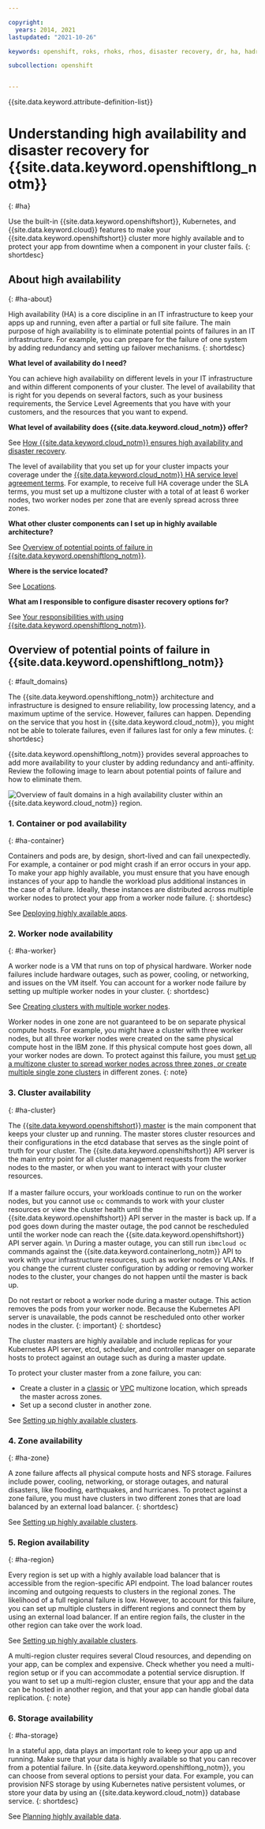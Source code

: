 ```yaml
---

copyright: 
  years: 2014, 2021
lastupdated: "2021-10-26"

keywords: openshift, roks, rhoks, rhos, disaster recovery, dr, ha, hadr

subcollection: openshift


---
```


{{site.data.keyword.attribute-definition-list}}


# Understanding high availability and disaster recovery for {{site.data.keyword.openshiftlong_notm}}
{: #ha}

Use the built-in {{site.data.keyword.openshiftshort}}, Kubernetes, and {{site.data.keyword.cloud}} features to make your {{site.data.keyword.openshiftshort}} cluster more highly available and to protect your app from downtime when a component in your cluster fails.
{: shortdesc}


## About high availability
{: #ha-about}

High availability (HA) is a core discipline in an IT infrastructure to keep your apps up and running, even after a partial or full site failure. The main purpose of high availability is to eliminate potential points of failures in an IT infrastructure. For example, you can prepare for the failure of one system by adding redundancy and setting up failover mechanisms.
{: shortdesc}

**What level of availability do I need?**

You can achieve high availability on different levels in your IT infrastructure and within different components of your cluster. The level of availability that is right for you depends on several factors, such as your business requirements, the Service Level Agreements that you have with your customers, and the resources that you want to expend.

**What level of availability does {{site.data.keyword.cloud_notm}} offer?**

See [How {{site.data.keyword.cloud_notm}} ensures high availability and disaster recovery](/docs/overview?topic=overview-zero-downtime).

The level of availability that you set up for your cluster impacts your coverage under the [{{site.data.keyword.cloud_notm}} HA service level agreement terms](/docs/overview?topic=overview-slas). For example, to receive full HA coverage under the SLA terms, you must set up a multizone cluster with a total of at least 6 worker nodes, two worker nodes per zone that are evenly spread across three zones.

**What other cluster components can I set up in highly available architecture?**

See [Overview of potential points of failure in {{site.data.keyword.openshiftlong_notm}}](#fault_domains).

**Where is the service located?**

See [Locations](/docs/openshift?topic=openshift-regions-and-zones#regions-and-zones).

**What am I responsible to configure disaster recovery options for?**

See [Your responsibilities with using {{site.data.keyword.openshiftlong_notm}}](/docs/containers?topic=containers-responsibilities_iks).

## Overview of potential points of failure in {{site.data.keyword.openshiftlong_notm}}
{: #fault_domains}

The {{site.data.keyword.openshiftlong_notm}} architecture and infrastructure is designed to ensure reliability, low processing latency, and a maximum uptime of the service. However, failures can happen. Depending on the service that you host in {{site.data.keyword.cloud_notm}}, you might not be able to tolerate failures, even if failures last for only a few minutes.
{: shortdesc}

{{site.data.keyword.openshiftlong_notm}} provides several approaches to add more availability to your cluster by adding redundancy and anti-affinity. Review the following image to learn about potential points of failure and how to eliminate them.

![Overview of fault domains in a high availability cluster within an {{site.data.keyword.cloud_notm}} region.](images/cs_failure_ov.png)


### 1. Container or pod availability
{: #ha-container}

Containers and pods are, by design, short-lived and can fail unexpectedly. For example, a container or pod might crash if an error occurs in your app. To make your app highly available, you must ensure that you have enough instances of your app to handle the workload plus additional instances in the case of a failure. Ideally, these instances are distributed across multiple worker nodes to protect your app from a worker node failure.
{: shortdesc}

See [Deploying highly available apps](/docs/openshift?topic=openshift-plan_deploy#highly_available_apps).

### 2. Worker node availability
{: #ha-worker}

A worker node is a VM that runs on top of physical hardware. Worker node failures include hardware outages, such as power, cooling, or networking, and issues on the VM itself. You can account for a worker node failure by setting up multiple worker nodes in your cluster.
{: shortdesc}

See [Creating clusters with multiple worker nodes](/docs/openshift?topic=openshift-kubernetes-service-cli#cs_cluster_create).

Worker nodes in one zone are not guaranteed to be on separate physical compute hosts. For example, you might have a cluster with three worker nodes, but all three worker nodes were created on the same physical compute host in the IBM zone. If this physical compute host goes down, all your worker nodes are down. To protect against this failure, you must [set up a multizone cluster to spread worker nodes across three zones, or create multiple single zone clusters](/docs/openshift?topic=openshift-ha_clusters#ha_clusters) in different zones.
{: note}

### 3. Cluster availability
{: #ha-cluster}

The [{{site.data.keyword.openshiftshort}} master](/docs/openshift?topic=openshift-service-arch) is the main component that keeps your cluster up and running. The master stores cluster resources and their configurations in the etcd database that serves as the single point of truth for your cluster. The {{site.data.keyword.openshiftshort}} API server is the main entry point for all cluster management requests from the worker nodes to the master, or when you want to interact with your cluster resources.<br><br>If a master failure occurs, your workloads continue to run on the worker nodes, but you cannot use `oc` commands to work with your cluster resources or view the cluster health until the {{site.data.keyword.openshiftshort}} API server in the master is back up. If a pod goes down during the master outage, the pod cannot be rescheduled until the worker node can reach the {{site.data.keyword.openshiftshort}} API server again.  \n During a master outage, you can still run `ibmcloud oc` commands against the {{site.data.keyword.containerlong_notm}} API to work with your infrastructure resources, such as worker nodes or VLANs. If you change the current cluster configuration by adding or removing worker nodes to the cluster, your changes do not happen until the master is back up.

Do not restart or reboot a worker node during a master outage. This action removes the pods from your worker node. Because the Kubernetes API server is unavailable, the pods cannot be rescheduled onto other worker nodes in the cluster.
{: important}
{: shortdesc}

The cluster masters are highly available and include replicas for your Kubernetes API server, etcd, scheduler, and controller manager on separate hosts to protect against an outage such as during a master update.

To protect your cluster master from a zone failure, you can:
* Create a cluster in a [classic](/docs/openshift?topic=openshift-regions-and-zones#zones-mz) or [VPC](/docs/openshift?topic=openshift-regions-and-zones#zones-vpc) multizone location, which spreads the master across zones.
* Set up a second cluster in another zone.

See [Setting up highly available clusters](/docs/openshift?topic=openshift-ha_clusters#ha_clusters).

### 4. Zone availability
{: #ha-zone}

A zone failure affects all physical compute hosts and NFS storage. Failures include power, cooling, networking, or storage outages, and natural disasters, like flooding, earthquakes, and hurricanes. To protect against a zone failure, you must have clusters in two different zones that are load balanced by an external load balancer.
{: shortdesc}

See [Setting up highly available clusters](/docs/openshift?topic=openshift-ha_clusters#ha_clusters).

### 5. Region availability
{: #ha-region}

Every region is set up with a highly available load balancer that is accessible from the region-specific API endpoint. The load balancer routes incoming and outgoing requests to clusters in the regional zones. The likelihood of a full regional failure is low. However, to account for this failure, you can set up multiple clusters in different regions and connect them by using an external load balancer. If an entire region fails, the cluster in the other region can take over the work load.

See [Setting up highly available clusters](/docs/openshift?topic=openshift-ha_clusters#ha_clusters).

A multi-region cluster requires several Cloud resources, and depending on your app, can be complex and expensive. Check whether you need a multi-region setup or if you can accommodate a potential service disruption. If you want to set up a multi-region cluster, ensure that your app and the data can be hosted in another region, and that your app can handle global data replication.
{: note}

### 6. Storage availability
{: #ha-storage}

In a stateful app, data plays an important role to keep your app up and running. Make sure that your data is highly available so that you can recover from a potential failure. In {{site.data.keyword.openshiftlong_notm}}, you can choose from several options to persist your data. For example, you can provision NFS storage by using Kubernetes native persistent volumes, or store your data by using an {{site.data.keyword.cloud_notm}} database service.
{: shortdesc}

See [Planning highly available data](/docs/openshift?topic=openshift-storage_planning#persistent_storage_overview).




